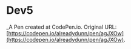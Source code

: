 # Dev5
 _A Pen created at CodePen.io. Original URL: [https://codepen.io/alreadydunn/pen/agJXOw](https://codepen.io/alreadydunn/pen/agJXOw).

 